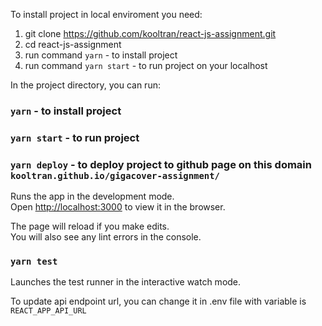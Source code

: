 To install project in local enviroment you need:

1. git clone https://github.com/kooltran/react-js-assignment.git
2. cd react-js-assignment
3. run command `yarn` - to install project
4. run command `yarn start` - to run project on your localhost

In the project directory, you can run:

### `yarn` - to install project

### `yarn start` - to run project

### `yarn deploy` - to deploy project to github page on this domain `kooltran.github.io/gigacover-assignment/`

Runs the app in the development mode.<br />
Open [http://localhost:3000](http://localhost:3000) to view it in the browser.

The page will reload if you make edits.<br />
You will also see any lint errors in the console.

### `yarn test`

Launches the test runner in the interactive watch mode.<br />

To update api endpoint url, you can change it in .env file with variable is `REACT_APP_API_URL`

